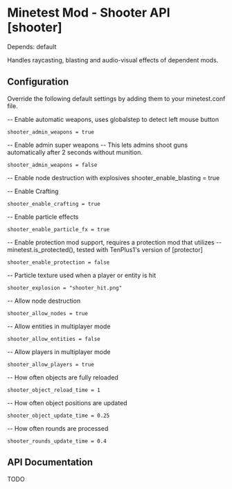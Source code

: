 Minetest Mod - Shooter API [shooter]
====================================

Depends: default

Handles raycasting, blasting and audio-visual effects of dependent mods.

Configuration
-------------

Override the following default settings by adding them to your minetest.conf file.

-- Enable automatic weapons, uses globalstep to detect left mouse button

`shooter_admin_weapons = true`

-- Enable admin super weapons
-- This lets admins shoot guns automatically after 2 seconds without munition.

`shooter_admin_weapons = false`

-- Enable node destruction with explosives
shooter_enable_blasting = true

-- Enable Crafting

`shooter_enable_crafting = true`

-- Enable particle effects

`shooter_enable_particle_fx = true`

-- Enable protection mod support, requires a protection mod that utilizes
-- minetest.is_protected(), tested with TenPlus1's version of [protector]

`shooter_enable_protection = false`

-- Particle texture used when a player or entity is hit

`shooter_explosion = "shooter_hit.png"`

-- Allow node destruction

`shooter_allow_nodes = true`

-- Allow entities in multiplayer mode

`shooter_allow_entities = false`

-- Allow players in multiplayer mode

`shooter_allow_players = true`

-- How often objects are fully reloaded

`shooter_object_reload_time = 1`

-- How often object positions are updated

`shooter_object_update_time = 0.25`

-- How often rounds are processed

`shooter_rounds_update_time = 0.4`

API Documentation
-----------------

TODO
